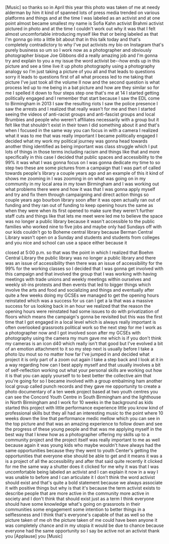 
[Music]
so thanks so in April this year this
photo was taken of me at needy alderman
by him it kind of spanned lots of press
media trended on various platforms and
things and at the time I was labeled as
an activist and at one point almost
became smallest my name is Sofia Kahn
activist Brahmi activist pictured in
photo and at the time I couldn&#39;t work
out why it was that I felt almost
uncomfortable introducing myself like
that or being labeled as that I&#39;m gonna
go into a little bit about that in this
talk today and that&#39;s completely
contradictory to why I&#39;ve put activists
my bio on Instagram that&#39;s purely
business so um so I work now as a
photographer and obviously photographer
bisque Joe Gibbons did a really amazing
job and I&#39;m gonna try and explain to you
a my issue the word activist be--how
ends up in this picture and see a time
live it up photo photography using a
photography analogy
so I&#39;m just taking a picture of you all
and that leads to questions sorry it
leads to questions first of all what
process led to me taking that picture
I&#39;ve just took all the volume II now and
the second question is what process led
up to me being in a bat picture and how
are they similar so for me I spelled it
down to four steps step one that&#39;s me at
14 I started getting politically engaged
and I remember that start because I saw
the EDL come to Birmingham in 2013
I saw the resulting riots I saw the
police presence I saw the arrests and I
realized that really wasn&#39;t for me and
then I started seeing the videos of
anti-racist groups and anti-fascist
groups and local Brumbies and people who
weren&#39;t affiliates necessarily with a
group but it felt like that shouldn&#39;t
exist in their town I did something
about it and that&#39;s when I focused in
the same way you can focus in with a
camera I realized what it was to me that
was really important
I became politically engaged I decided
what my work my political journey was
gonna head towards another thing
identified as being important was class
struggle which I put lots of things in
those terms including racism and things
like that and more specifically in this
case I decided that public spaces and
accessibility to the 99% it was what I
was gonna focus on I was gonna dedicate
my time to so step two these are some
pictures from a campaign that I was part
of called towards people&#39;s library a
couple years ago and an example of this
it kind of shows me zooming in I was
zooming in on what was going on in my
community in my local area in my town
Birmingham and I was working out what
problems there were and how it was that
I was gonna apply myself and try and fix
them through campaigning and direct
action things so couple years ago
bourbon library soon after it was open
actually ran out of funding and they ran
out of funding to keep opening hours the
same as when they were when its first
opened to make sure they weren&#39;t further
staff cuts and things like that lets me
meet were led me to believe the space
was no longer a public library because
it wasn&#39;t accessible to the public
families who worked nine to five jobs
and maybe only had Sundays off with our
kids
couldn&#39;t go to Boheme central library
because Berman Central Library wasn&#39;t
open on a Sunday and students and
students from colleges and you nice and
school can use a space either because it

closed at 5:00 p.m. so that was the
point in which I realized that Boehm
Central Library the public library was
no longer a public library and there was
an issue of accessibility then there was
an issue of accessibility for the 99%
for the working classes so I decided
that I was gonna get involved with this
campaign and that involved the group
that I was working with having meetings
with trade unions and weekly meetings
within ourselves and weekly sit-ins
protests and then events that led to
bigger things which involve the arts and
food and socializing and things and
eventually after quite a few weeks doing
my GCSEs we managed to get the opening
hours reinstated which was a success for
us can I get a la that was a massive
success for us looking back in an hour
we realized that the reason the opening
hours were reinstated had some issues to
do with privatization of floors which
means the campaign&#39;s gonna be revisited
but this was the first time that I got
engaged in a local level which is always
really important is often overlooked
grassroots political work so the next
step for me I work as a photographer now
and I got involved soon after my GCSEs
with photography using the camera my mum
gave me which is if you don&#39;t think my
cameras is an icon d40 which really
isn&#39;t that good but I&#39;ve evolved a bit
of an emotion attachment to it so my
step next is usually before I take a
photo
Izu mout so no matter how far I&#39;ve
jumped in and decided what project it is
only part of a zoom out again I take a
step back and I look at it in a way
regarding how can I best apply myself
and that usually involves a bit of
self-reflection working out what your
personal skills are working out how it
is that you can apply yourself to to
best better the collective aim that
you&#39;re going for so I became involved
with a group embalming ham another local
group called punch records and they gave
me opportunity to create a photo
documentary of a ten week project based
at two youth centres you can see the
Concord Youth Centre in South Birmingham
and the lighthouse in North Birmingham
and I work for 10 weeks in the
background as kids started this project
with little performance experience
little you know kind of professional
skills but they all had an interesting
music to the point where 10 weeks down
the line that performance medic mellow
which you can see in the top picture and
that was an amazing experience to follow
down and see the progress of these young
people and that was me applying myself
in the best way that I knew how as a
photographer offering my skills up to a
community project and the project itself
was really important to me as well
because again it was young kids who
maybe wouldn&#39;t have always had the same
opportunities because they they went to
youth Center&#39;s getting the opportunities
that everyone else should be able to get
and it means it was a is a project of
all the accessibility and after that
said quite recently it clicked for me
the same way a shutter does it clicked
for me why it was that I was
uncomfortable being labeled an activist
and I can explain it now in a way I was
unable to before and I can articulate it
I don&#39;t think the word activist should
exist and that&#39;s quite a bold statement
because we always associate it with
positive things but why is that it&#39;s
because the term activist exists to
describe people that are more active in
the community more active in society and
I don&#39;t think that should exist just as
a term I think everyone should have some
knowledge what&#39;s going on grassroots in
their communities some engagement some
intention to better things in a
selflessness and I think that&#39;s
everyone&#39;s capable of that as well so
the picture taken of me oh the picture
taken of me could have been anyone it
was completely chance and in my utopia
it would be due to chance because
everyone had the same opportunity so I
say be active not an activist thank you
[Applause]
you
[Music]
